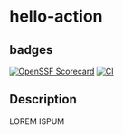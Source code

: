 # hello-action

## badges
[![OpenSSF Scorecard](https://api.scorecard.dev/projects/github.com/n80fr1n60/hello-action/badge)](https://scorecard.dev/viewer/?uri=github.com/n80fr1n60/hello-action)
[![CI](https://github.com/n80fr1n60/hello-action/actions/workflows/build.yml/badge.svg)](https://github.com/n80fr1n60/hello-action/actions/workflows/build.yml)

## Description
LOREM ISPUM
